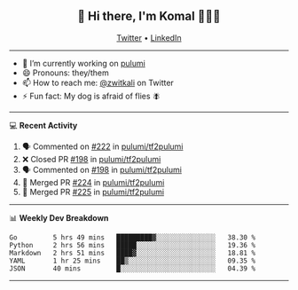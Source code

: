 <h2 align="center"> 👋 Hi there, I'm Komal 🧑🏾‍💻 </h2>
<p align="center">
    <a href="https://twitter.com/zwitkali">Twitter</a> •
    <a href="https://www.linkedin.com/in/komal-ali/">LinkedIn</a>
</p>

--------

- 🔭 I’m currently working on [pulumi](https://github.com/pulumi/pulumi)
- 😄 Pronouns: they/them
- 📫 How to reach me: [@zwitkali](https://twitter.com/zwitkali) on Twitter
- ⚡ Fun fact: My dog is afraid of flies 🪰

--------
💻 **Recent Activity**

<!--START_SECTION:activity-->
1. 🗣 Commented on [#222](https://github.com/pulumi/tf2pulumi/issues/222) in [pulumi/tf2pulumi](https://github.com/pulumi/tf2pulumi)
2. ❌ Closed PR [#198](https://github.com/pulumi/tf2pulumi/pull/198) in [pulumi/tf2pulumi](https://github.com/pulumi/tf2pulumi)
3. 🗣 Commented on [#198](https://github.com/pulumi/tf2pulumi/issues/198) in [pulumi/tf2pulumi](https://github.com/pulumi/tf2pulumi)
4. 🎉 Merged PR [#224](https://github.com/pulumi/tf2pulumi/pull/224) in [pulumi/tf2pulumi](https://github.com/pulumi/tf2pulumi)
5. 🎉 Merged PR [#225](https://github.com/pulumi/tf2pulumi/pull/225) in [pulumi/tf2pulumi](https://github.com/pulumi/tf2pulumi)
<!--END_SECTION:activity-->

--------

📊 **Weekly Dev Breakdown**
<!--START_SECTION:waka-->
```text
Go         5 hrs 49 mins   █████████▓░░░░░░░░░░░░░░░   38.30 % 
Python     2 hrs 56 mins   █████░░░░░░░░░░░░░░░░░░░░   19.36 % 
Markdown   2 hrs 51 mins   ████▓░░░░░░░░░░░░░░░░░░░░   18.81 % 
YAML       1 hr 25 mins    ██▒░░░░░░░░░░░░░░░░░░░░░░   09.35 % 
JSON       40 mins         █░░░░░░░░░░░░░░░░░░░░░░░░   04.39 % 
```
<!--END_SECTION:waka-->

--------
